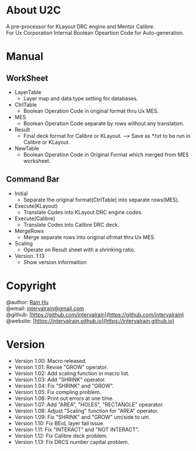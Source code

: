 # About U2C
A pre-processor for KLayout DRC engine and Mentor Calibre.  
For Ux Corporation Internal Boolean Opeartion Code for Auto-generation.

# Manual
## WorkSheet
+ LayerTable
  + Layer map and data type setting for databases.
+ CtrlTable
  + Boolean Operation Code in original format thru Ux MES.
+ MES
  + Boolean Operation Code separate by rows without any translation.
+ Result
  + Final deck format for Calibre or KLayout. --> Save as *.txt to be run in Calibre or KLayout.
+ NewTable
  + Boolean Operation Code in Original Format which merged from MES worksheet.

## Command Bar
+ Initial
  + Separate the original format(CtrlTable) into separate rows(MES).
+ Execute(KLayout)
  + Translate Codes into KLayout DRC engine codes.
+ Execute(Calibre)
  + Translate Codes into Calibre DRC deck.
+ MergeRows
  + Merge separate rows into original ofrmat thru Ux MES.
+ Scaling
  + Operate on Result sheet with a shrinking ratio. 
+ Version. 1.13
  + Show version informaition

# Copyright 
@author: [Rain Hu](https://intervalrain.github.io/posts/aboutme/)  
@email: [intervalrain@gmail.com](intervalrain@gmail.com)  
@github: [https://github.com/intervalrain](https://github.com/intervalrain)  
@website: [https://intervalrain.github.io](https://intervalrain.github.io)

# Version
+ Version 1.00: Macro released.  
+ Version 1.01: Revise "GROW" operator.  
+ Version 1.02: Add scaling function in macro list.  
+ Version 1.03: Add "SHRINK" operator.  
+ Version 1.04: Fix "SHRINK" and "GROW".  
+ Version 1.05: Fix compling problem.  
+ Version 1.06: Print out errors at one time.  
+ Version 1.07: Add "AREA", "HOLES", "RECTANGLE" opearator.  
+ Version 1.08: Adjust "Scaling" function for "AREA" operator.  
+ Version 1.09: Fix "SHRINK" and "GROW" um/side to um.  
+ Version 1.10: Fix BEoL layer fail issue.  
+ Version 1.11: Fix "INTERACT" and "NOT INTERACT".  
+ Version 1.12: Fix Calibre deck problem.  
+ Version 1.13: Fix DRCS number capital problem.  
